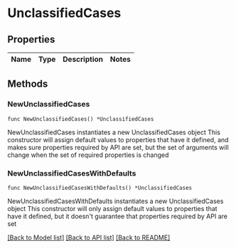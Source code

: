# UnclassifiedCases

## Properties

Name | Type | Description | Notes
------------ | ------------- | ------------- | -------------

## Methods

### NewUnclassifiedCases

`func NewUnclassifiedCases() *UnclassifiedCases`

NewUnclassifiedCases instantiates a new UnclassifiedCases object
This constructor will assign default values to properties that have it defined,
and makes sure properties required by API are set, but the set of arguments
will change when the set of required properties is changed

### NewUnclassifiedCasesWithDefaults

`func NewUnclassifiedCasesWithDefaults() *UnclassifiedCases`

NewUnclassifiedCasesWithDefaults instantiates a new UnclassifiedCases object
This constructor will only assign default values to properties that have it defined,
but it doesn't guarantee that properties required by API are set


[[Back to Model list]](../README.md#documentation-for-models) [[Back to API list]](../README.md#documentation-for-api-endpoints) [[Back to README]](../README.md)


